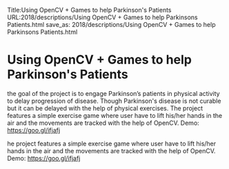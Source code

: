 Title:Using OpenCV + Games to help Parkinson's Patients
URL:2018/descriptions/Using OpenCV + Games to help Parkinsons Patients.html
save_as: 2018/descriptions/Using OpenCV + Games to help Parkinsons Patients.html



# Using OpenCV + Games to help Parkinson's Patients
the goal of the project is to engage Parkinson’s patients in physical activity to delay progression of disease. Though Parkinson's disease is not curable but it can be delayed with the help of physical exercises. The project features a simple exercise game where user have to lift his/her hands in the air and the movements are tracked with the help of OpenCV. Demo: https://goo.gl/ifjafj 

he project features a simple exercise game where user have to lift his/her hands in the air and the movements are tracked with the help of OpenCV. Demo: https://goo.gl/ifjafj
